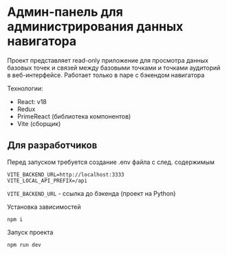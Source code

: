 # Админ-панель для администрирования данных навигатора

Проект представляет read-only приложение для просмотра данных базовых точек и связей между 
базовыми точками и точками аудиторий в веб-интерфейсе. Работает только в паре с бэкендом навигатора

Технологии:
- React: v18
- Redux
- PrimeReact (библиотека компонентов)
- Vite (сборщик) 

## Для разработчиков
Перед запуском требуется создание .env файла с след. содержимым

```
VITE_BACKEND_URL=http://localhost:3333
VITE_LOCAL_API_PREFIX=/api
```

`VITE_BACKEND_URL` - ссылка до бэкенда (проект на Python)

Установка зависимостей

```
npm i
```

Запуск проекта
```
npm run dev
```






